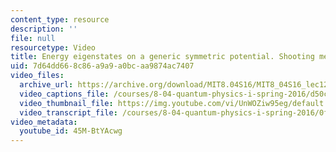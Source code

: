 ```yaml
---
content_type: resource
description: ''
file: null
resourcetype: Video
title: Energy eigenstates on a generic symmetric potential. Shooting method
uid: 7d64dd66-8c86-a9a9-a0bc-aa9874ac7407
video_files:
  archive_url: https://archive.org/download/MIT8.04S16/MIT8_04S16_lec12_s6_300k.mp4
  video_captions_file: /courses/8-04-quantum-physics-i-spring-2016/d50ccaae6eb7526e9b86d8e61443a7b3_45M-BtYAcwg.vtt
  video_thumbnail_file: https://img.youtube.com/vi/UnWOZiw95eg/default.jpg
  video_transcript_file: /courses/8-04-quantum-physics-i-spring-2016/0f4025d9b9a978071bd6351693e9c5eb_45M-BtYAcwg.pdf
video_metadata:
  youtube_id: 45M-BtYAcwg
---
```

